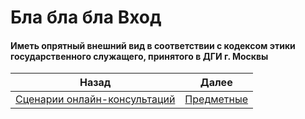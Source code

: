 # Бла бла бла Вход
#### Иметь опрятный внешний вид в соответствии с кодексом этики государственного служащего, принятого в ДГИ г. Москвы
| Назад                                                           | Далее                                  |
| --------------------------------------------------------------- | -------------------------------------- |
| [Сценарии онлайн-консультаций](/README.md) | [Предметные](/Предметные/Предметные.md) |
